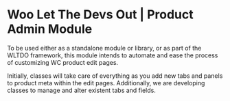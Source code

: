 # Woo Let The Devs Out | Product Admin Module

To be used either as a standalone module or library, or as part of the WLTDO framework, this module intends to automate and ease the process of customizing WC product edit pages.

Initially, classes will take care of everything as you add new tabs and panels to product meta within the edit pages. Additionally, we are developing classes to manage and alter existent tabs and fields.
